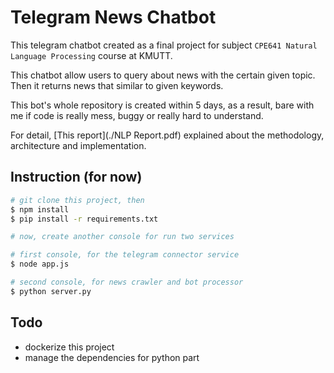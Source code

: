 # Telegram News Chatbot

This telegram chatbot created as a final project for subject `CPE641 Natural Language Processing` course at KMUTT.

This chatbot allow users to query about news with the certain given topic. Then it returns news that similar to given keywords.

This bot's whole repository is created within 5 days, as a result, bare with me if code is really mess, buggy or really hard to understand.

For detail, [This report](./NLP Report.pdf) explained about the methodology, architecture and implementation.

## Instruction (for now)
```sh
# git clone this project, then
$ npm install
$ pip install -r requirements.txt

# now, create another console for run two services

# first console, for the telegram connector service
$ node app.js

# second console, for news crawler and bot processor
$ python server.py
```

## Todo
- dockerize this project
- manage the dependencies for python part
